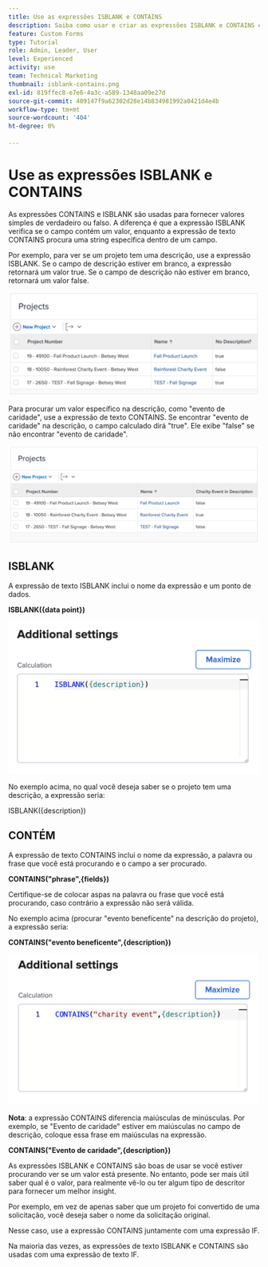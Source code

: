 ```yaml
---
title: Use as expressões ISBLANK e CONTAINS
description: Saiba como usar e criar as expressões ISBLANK e CONTAINS em um campo calculado em Adobe [!DNL Workfront].
feature: Custom Forms
type: Tutorial
role: Admin, Leader, User
level: Experienced
activity: use
team: Technical Marketing
thumbnail: isblank-contains.png
exl-id: 819ffec8-e7e6-4a3c-a589-1348aa09e27d
source-git-commit: 409147f9a62302d28e14b834981992a0421d4e4b
workflow-type: tm+mt
source-wordcount: '404'
ht-degree: 0%

---
```


# Use as expressões ISBLANK e CONTAINS

As expressões CONTAINS e ISBLANK são usadas para fornecer valores simples de verdadeiro ou falso. A diferença é que a expressão ISBLANK verifica se o campo contém um valor, enquanto a expressão de texto CONTAINS procura uma string específica dentro de um campo.

Por exemplo, para ver se um projeto tem uma descrição, use a expressão ISBLANK. Se o campo de descrição estiver em branco, a expressão retornará um valor true. Se o campo de descrição não estiver em branco, retornará um valor false.

![Relatório do balanceador de carga de trabalho com utilização](assets/isblank01.png)

Para procurar um valor específico na descrição, como &quot;evento de caridade&quot;, use a expressão de texto CONTAINS. Se encontrar &quot;evento de caridade&quot; na descrição, o campo calculado dirá &quot;true&quot;. Ele exibe &quot;false&quot; se não encontrar &quot;evento de caridade&quot;.

![Relatório do balanceador de carga de trabalho com utilização](assets/isblank02.png)

## ISBLANK

A expressão de texto ISBLANK inclui o nome da expressão e um ponto de dados.

**ISBLANK({data point})**

![Relatório do balanceador de carga de trabalho com utilização](assets/isblank03.png)

No exemplo acima, no qual você deseja saber se o projeto tem uma descrição, a expressão seria:

ISBLANK({description})

## CONTÉM

A expressão de texto CONTAINS inclui o nome da expressão, a palavra ou frase que você está procurando e o campo a ser procurado.

**CONTAINS(&quot;phrase&quot;,{fields})**

Certifique-se de colocar aspas na palavra ou frase que você está procurando, caso contrário a expressão não será válida.

No exemplo acima (procurar &quot;evento beneficente&quot; na descrição do projeto), a expressão seria:

**CONTAINS(&quot;evento beneficente&quot;,{description})**

![Relatório do balanceador de carga de trabalho com utilização](assets/isblank04.png)

**Nota**: a expressão CONTAINS diferencia maiúsculas de minúsculas. Por exemplo, se &quot;Evento de caridade&quot; estiver em maiúsculas no campo de descrição, coloque essa frase em maiúsculas na expressão.

**CONTAINS(&quot;Evento de caridade&quot;,{description})**

As expressões ISBLANK e CONTAINS são boas de usar se você estiver procurando ver se um valor está presente. No entanto, pode ser mais útil saber qual é o valor, para realmente vê-lo ou ter algum tipo de descritor para fornecer um melhor insight.

Por exemplo, em vez de apenas saber que um projeto foi convertido de uma solicitação, você deseja saber o nome da solicitação original.

Nesse caso, use a expressão CONTAINS juntamente com uma expressão IF.

Na maioria das vezes, as expressões de texto ISBLANK e CONTAINS são usadas com uma expressão de texto IF.

